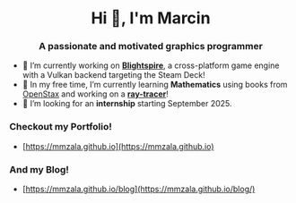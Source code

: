 <h1 align="center">Hi 👋, I'm Marcin</h1>
<h3 align="center">A passionate and motivated graphics programmer</h3>

- 🔭 I’m currently working on [**Blightspire**](https://github.com/BredaUniversityGames/Y2024-25-PR-BB), a cross-platform game engine with a Vulkan backend targeting the Steam Deck!
- 🌱 In my free time, I’m currently learning **Mathematics** using books from [OpenStax](https://openstax.org) and working on a [**ray-tracer**](https://github.com/mmzala/ray-tracer)!
- 👯 I’m looking for an **internship** starting September 2025.

<h3 align="left">Checkout my Portfolio!</h3>

- [https://mmzala.github.io](https://mmzala.github.io)

<h3 align="left">And my Blog!</h3>

- [https://mmzala.github.io/blog](https://mmzala.github.io/blog/)
